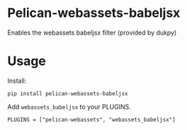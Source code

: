 # Pelican-webassets-babeljsx

Enables the webassets babeljsx filter (provided by dukpy)

# Usage

Install:

```
pip install pelican-webassets-babeljsx
```

Add `webassets_babeljsx` to your PLUGINS.

```
PLUGINS = ["pelican-webassets", "webassets_babeljsx"]
```

